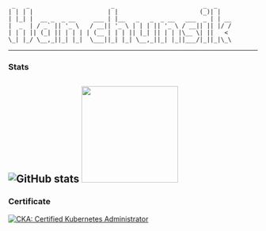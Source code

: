 ```
 _   _                       _                         _  _    
| | | |                     | |                       (_)| |   
| |_| |  __ _  _ __     ___ | |__   _   _  _ __   ___  _ | | __
|  _  | / _` || '_ \   / __|| '_ \ | | | || '_ \ / __|| || |/ /
| | | || (_| || | | | | (__ | | | || |_| || | | |\__ \| ||   < 
\_| |_/ \__,_||_| |_|  \___||_| |_| \__,_||_| |_||___/|_||_|\_\

```

---
### Stats
![GitHub stats](https://github-readme-stats.vercel.app/api?username=han-chunsik&show_icons=true&bg=ffffff)
<img height="195px" src="https://github-readme-stats.vercel.app/api/top-langs/?username=han-chunsik&layout=compact&bg_color=180,000000,&title_color=000000&text_color=000000"/>
---
### Certificate
<!--START_SECTION:badges-->
[![CKA: Certified Kubernetes Administrator](https://images.credly.com/size/110x110/images/8b8ed108-e77d-4396-ac59-2504583b9d54/cka_from_cncfsite__281_29.png)](http://www.credly.com/badges/33fb02ec-62c5-4250-ae8e-a2508764afc7 "CKA: Certified Kubernetes Administrator")
<!--END_SECTION:badges-->
